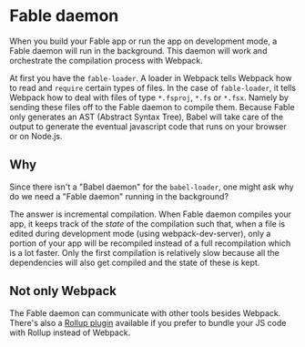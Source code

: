 # Fable daemon

When you build your Fable app or run the app on development mode, a Fable daemon will run in the background. This daemon will work and orchestrate the compilation process with Webpack.

At first you have the `fable-loader`. A loader in Webpack tells Webpack how to read and `require` certain types of files. In the case of `fable-loader`, it tells Webpack how to deal with files of type `*.fsproj`, `*.fs` or `*.fsx`. Namely by sending these files off to the Fable daemon to compile them. Because Fable only generates an AST (Abstract Syntax Tree), Babel will take care of the output to generate the eventual javascript code that runs on your browser or on Node.js.

## Why

Since there isn't a "Babel daemon" for the `babel-loader`, one might ask why do we need a "Fable daemon" running in the background?

The answer is incremental compilation. When Fable daemon compiles your app, it keeps track of the _state_ of the compilation such that, when a file is edited during development mode (using webpack-dev-server), only a portion of your app will be recompiled instead of a full recompilation which is a lot faster. Only the first compilation is relatively slow because all the dependencies will also get compiled and the state of these is kept.

## Not only Webpack

The Fable daemon can communicate with other tools besides Webpack. There's also a [Rollup plugin](https://www.npmjs.com/package/rollup-plugin-fable) available if you prefer to bundle your JS code with Rollup instead of Webpack.
